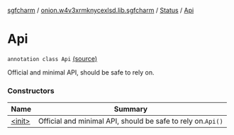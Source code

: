 [sgfcharm](../../../index.md) / [onion.w4v3xrmknycexlsd.lib.sgfcharm](../../index.md) / [Status](../index.md) / [Api](./index.md)

# Api

`annotation class Api` [(source)](https://github.com/w4v3/sgfcharm/tree/master/sgfcharm/src/main/java/onion/w4v3xrmknycexlsd/lib/sgfcharm/Annotations.kt#L33)

Official and minimal API, should be safe to rely on.

### Constructors

| Name | Summary |
|---|---|
| [&lt;init&gt;](-init-.md) | Official and minimal API, should be safe to rely on.`Api()` |
